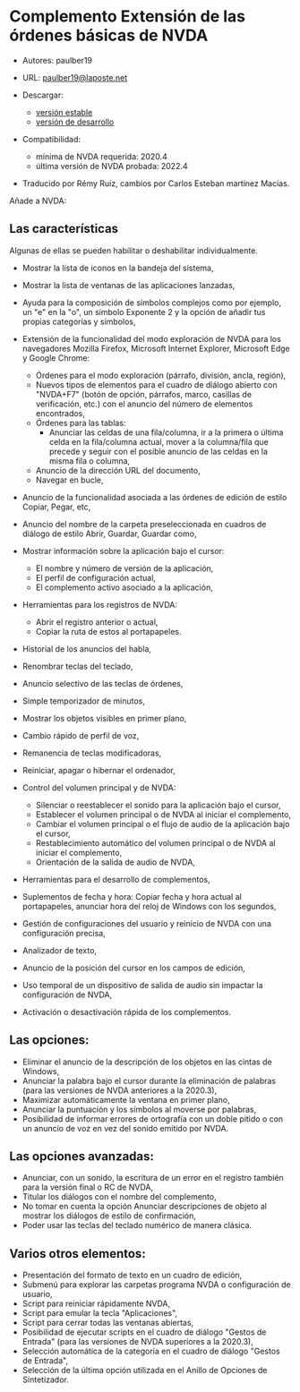 # Complemento Extensión de las órdenes básicas de NVDA #

* Autores: paulber19
* URL: paulber19@laposte.net
* Descargar:
	* [versión estable][1]
	* [versión de desarrollo][2]
* Compatibilidad:
	* mínima de NVDA requerida: 2020.4
	* última versión de NVDA probada: 2022.4


* Traducido por Rémy Ruiz, cambios por Carlos Esteban martínez Macías.

Añade a NVDA:
## Las características ##

Algunas de ellas se pueden habilitar o deshabilitar individualmente.

* Mostrar la lista de iconos en la bandeja del sistema,
* Mostrar la lista de ventanas de las aplicaciones lanzadas,
* Ayuda para la composición de símbolos complejos como por ejemplo, un "e" en la "o", un símbolo Exponente 2 y la opción de añadir tus propias categorías y símbolos,
* Extensión de la funcionalidad del modo exploración de NVDA para los navegadores Mozilla Firefox, Microsoft Internet Explorer, Microsoft Edge y Google Chrome:

	* Órdenes para el modo exploración (párrafo, división, ancla, región),
	* Nuevos tipos de elementos para el cuadro de diálogo abierto con "NVDA+F7" (botón de opción, párrafos, marco, casillas de verificación, etc.) con el anuncio del número de elementos encontrados,
	* Órdenes para las tablas: 
		* Anunciar las celdas de una fila/columna, ir a la primera o última celda en la fila/columna actual, mover a la columna/fila que precede y seguir con el posible anuncio de las celdas en la misma fila o columna,
	* Anuncio de la dirección URL del documento,
	* Navegar en bucle,


* Anuncio de la funcionalidad asociada a las órdenes de edición de estilo Copiar, Pegar, etc,
* Anuncio del nombre de la carpeta preseleccionada en cuadros de diálogo de estilo Abrir, Guardar, Guardar como,
* Mostrar información sobre la aplicación bajo el cursor:
	* El nombre y número de versión de la aplicación,
	* El perfil de configuración actual,
	* El complemento activo asociado a la aplicación,


* Herramientas para los registros de NVDA:
	* Abrir el registro anterior o actual,
	* Copiar la ruta de estos al portapapeles.


* Historial de los anuncios del habla,
* Renombrar teclas del teclado,
* Anuncio selectivo de las teclas de órdenes,
* Simple temporizador de minutos,
* Mostrar los objetos visibles en primer plano,
* Cambio rápido de perfil de voz,
* Remanencia de teclas modificadoras,
* Reiniciar, apagar o hibernar el ordenador,
* Control del volumen principal y de NVDA:
	* Silenciar o reestablecer el sonido para la aplicación bajo el cursor,
	* Establecer el volumen principal o de NVDA al iniciar el complemento,
	* Cambiar el volumen principal o el flujo de audio de la aplicación bajo el cursor,
	* Restablecimiento automático del volumen  principal o de NVDA al iniciar el complemento,
	* Orientación de la salida de audio de NVDA,

* Herramientas para el desarrollo de complementos,
* Suplementos de fecha y hora: Copiar fecha y hora actual al portapapeles, anunciar hora del reloj de Windows con los segundos,
* Gestión de configuraciones del usuario y reinicio de NVDA con una configuración precisa,
* Analizador de texto,
* Anuncio de la posición del cursor en los campos de edición,
* Uso temporal de un dispositivo de salida de audio sin impactar la configuración de NVDA,
* Activación o desactivación rápida de los complementos.


## Las opciones: ##

* Eliminar el anuncio de la descripción de los objetos en las cintas de Windows,
* Anunciar la palabra bajo el cursor durante la eliminación de palabras (para las versiones de NVDA anteriores a la 2020.3),
* Maximizar automáticamente la ventana en primer plano,
* Anunciar la puntuación y los símbolos al moverse por palabras,
* Posibilidad de informar errores de ortografía con un doble pitido o con un anuncio de voz en vez del sonido emitido por NVDA.


## Las opciones avanzadas: ##

* Anunciar, con un sonido, la escritura de un error en el registro también para la versión final o RC de NVDA,
* Titular los diálogos con el nombre del complemento,
* No tomar en cuenta la opción Anunciar descripciones de objeto al mostrar los diálogos de estilo de confirmación,
* Poder  usar las teclas del teclado numérico de manera clásica.


## Varios otros elementos: ##

* Presentación del formato de texto en un cuadro de edición,
* Submenú para explorar las carpetas programa NVDA o configuración de usuario,
* Script para reiniciar rápidamente NVDA,
* Script para emular la tecla "Aplicaciones",
* Script para cerrar todas las ventanas abiertas,
* Posibilidad de ejecutar scripts en el cuadro de diálogo "Gestos de Entrada" (para las versiones de NVDA superiores a la 2020.3),
* Selección automática de la categoría en el cuadro de diálogo "Gestos de Entrada",
* Selección de la última opción utilizada en el Anillo de Opciones de Sintetizador.



[1]: https://github.com/paulber007/AllMyNVDAAddons/raw/master/NVDAExtensionGlobalPlugin/NVDAExtensionGlobalPlugin-11.4.1.nvda-addon
[2]: https://github.com/paulber007/AllMyNVDAAddons/tree/master/NVDAExtensionGlobalPlugin/dev
